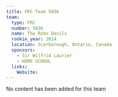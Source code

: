 ```yaml
---
title: FRC Team 5036
team:
  type: FRC
  number: 5036
  name: The Robo Devils
  rookie_year: 2014
  location: Scarborough, Ontario, Canada
  sponsors:
    - Sir Wilfrid Laurier
    - HOME SCHOOL
  links:
    Website: 
---
```

No content has been added for this team